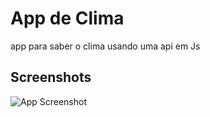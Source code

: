 
# App de Clima
app para saber o clima usando uma api em Js




## Screenshots

![App Screenshot](https://media.discordapp.net/attachments/889713676649652234/1136089643331371049/image.png?width=466&height=559)


